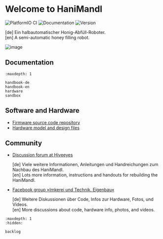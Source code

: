 # Welcome to HaniMandl

![PlatformIO CI](https://github.com/hiveeyes/hanimandl/workflows/PlatformIO%20CI/badge.svg)
![Documentation](https://readthedocs.org/projects/hanimandl/badge/)
![Version](https://img.shields.io/github/v/tag/hiveeyes/hanimandl.svg)

[de] Ein halbautomatischer Honig-Abfüll-Roboter.
<br/>
[en] A semi-automatic honey filling robot.

![image](https://community.hiveeyes.org/uploads/default/optimized/2X/4/4cab90a77589485ebf0a2629a05b222a7cf9c84d_2_1380x776.jpeg)

## Documentation

```{toctree}
:maxdepth: 1

handbook-de
handbook-en
hardware
sandbox
```


## Software and Hardware

- [Firmware source code repository]
- [Hardware model and design files]


## Community

- [Discussion forum at Hiveeyes]

  [de] Viele weitere Informationen, Anleitungen und Handreichungen zum Nachbau des HaniMandl.
  <br/>
  [en] Lots more information, instructions and handouts for rebuilding the HaniMandl.

- [Facebook group »Imkerei und Technik. Eigenbau«]

  [de] Weitere Diskussionen über Code, Infos zur Hardware, Fotos, und Videos.
  <br/>
  [en] More discussions about code, hardware info, photos, and videos.


```{toctree}
:maxdepth: 1
:hidden:

backlog
```


[Discussion forum at Hiveeyes]: https://community.hiveeyes.org/t/hanimandl-halbautomatischer-honig-abfull-roboter/768
[Facebook group »Imkerei und Technik. Eigenbau«]: https://www.facebook.com/groups/139671009967454
[Firmware source code repository]: https://github.com/hiveeyes/hanimandl
[HaniMandl Documentation]: https://hanimandl.readthedocs.io/
[Hardware model and design files]: https://github.com/hiveeyes/hanimandl-hardware
